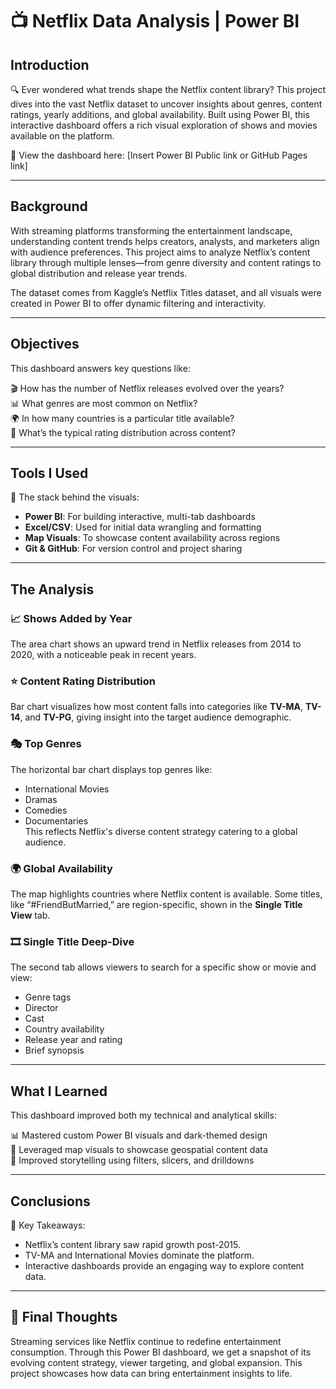 # 📺 Netflix Data Analysis | Power BI

## Introduction  
🔍 Ever wondered what trends shape the Netflix content library? This project dives into the vast Netflix dataset to uncover insights about genres, content ratings, yearly additions, and global availability. Built using Power BI, this interactive dashboard offers a rich visual exploration of shows and movies available on the platform.

📍 View the dashboard here: [Insert Power BI Public link or GitHub Pages link]

---

## Background  
With streaming platforms transforming the entertainment landscape, understanding content trends helps creators, analysts, and marketers align with audience preferences. This project aims to analyze Netflix’s content library through multiple lenses—from genre diversity and content ratings to global distribution and release year trends.

The dataset comes from Kaggle’s Netflix Titles dataset, and all visuals were created in Power BI to offer dynamic filtering and interactivity.

---

## Objectives  
This dashboard answers key questions like:

🎬 How has the number of Netflix releases evolved over the years?  
📊 What genres are most common on Netflix?  
🌍 In how many countries is a particular title available?  
🔎 What’s the typical rating distribution across content?

---

## Tools I Used  
🧰 The stack behind the visuals:

- **Power BI**: For building interactive, multi-tab dashboards  
- **Excel/CSV**: Used for initial data wrangling and formatting  
- **Map Visuals**: To showcase content availability across regions  
- **Git & GitHub**: For version control and project sharing

---

## The Analysis  

### 📈 Shows Added by Year  
The area chart shows an upward trend in Netflix releases from 2014 to 2020, with a noticeable peak in recent years.

### ⭐ Content Rating Distribution  
Bar chart visualizes how most content falls into categories like **TV-MA**, **TV-14**, and **TV-PG**, giving insight into the target audience demographic.

### 🎭 Top Genres  
The horizontal bar chart displays top genres like:
- International Movies  
- Dramas  
- Comedies  
- Documentaries  
This reflects Netflix's diverse content strategy catering to a global audience.

### 🌍 Global Availability  
The map highlights countries where Netflix content is available. Some titles, like “#FriendButMarried,” are region-specific, shown in the **Single Title View** tab.

### 🎞️ Single Title Deep-Dive  
The second tab allows viewers to search for a specific show or movie and view:
- Genre tags  
- Director  
- Cast  
- Country availability  
- Release year and rating  
- Brief synopsis  

---

## What I Learned  
This dashboard improved both my technical and analytical skills:

📊 Mastered custom Power BI visuals and dark-themed design  
🧭 Leveraged map visuals to showcase geospatial content data  
🔗 Improved storytelling using filters, slicers, and drilldowns

---

## Conclusions  

📌 Key Takeaways:
- Netflix’s content library saw rapid growth post-2015.  
- TV-MA and International Movies dominate the platform.  
- Interactive dashboards provide an engaging way to explore content data.

---

## 🚀 Final Thoughts  
Streaming services like Netflix continue to redefine entertainment consumption. Through this Power BI dashboard, we get a snapshot of its evolving content strategy, viewer targeting, and global expansion. This project showcases how data can bring entertainment insights to life.

